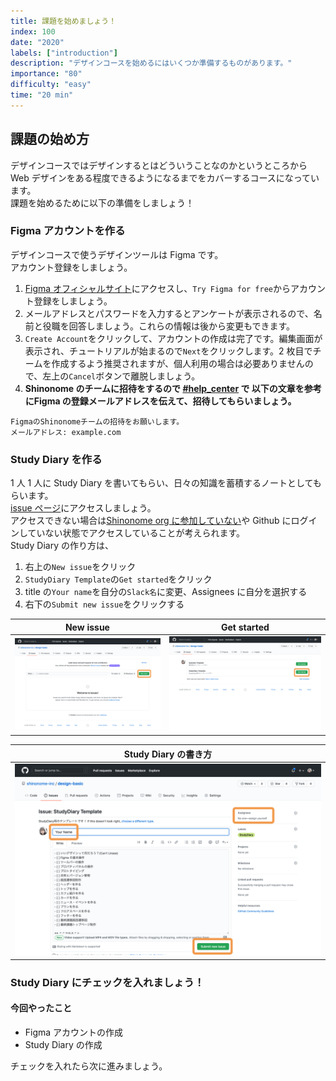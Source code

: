 ```yaml
---
title: 課題を始めましょう！
index: 100
date: "2020"
labels: ["introduction"]
description: "デザインコースを始めるにはいくつか準備するものがあります。"
importance: "80"
difficulty: "easy"
time: "20 min"
---
```


## 課題の始め方

デザインコースではデザインするとはどういうことなのかというところから Web デザインをある程度できるようになるまでをカバーするコースになっています。  
課題を始めるために以下の準備をしましょう！

### Figma アカウントを作る

デザインコースで使うデザインツールは Figma です。  
アカウント登録をしましょう。

1. [Figma オフィシャルサイト](https://www.figma.com/)にアクセスし、`Try Figma for free`からアカウント登録をしましょう。
2. メールアドレスとパスワードを入力するとアンケートが表示されるので、名前と役職を回答しましょう。これらの情報は後から変更もできます。
3. `Create Account`をクリックして、アカウントの作成は完了です。編集画面が表示され、チュートリアルが始まるので`Next`をクリックします。2 枚目でチームを作成するよう推奨されますが、個人利用の場合は必要ありませんので、左上の`Cancel`ボタンで離脱しましょう。
4. **Shinonome のチームに招待をするので [#help_center](https://playground-universe.slack.com/archives/C03DYNDKC8G) で 以下の文章を参考にFigma の登録メールアドレスを伝えて、招待してもらいましょう。**
```
FigmaのShinonomeチームの招待をお願いします。
メールアドレス: example.com
```

### Study Diary を作る

1 人 1 人に Study Diary を書いてもらい、日々の知識を蓄積するノートとしてもらいます。  
[issue ページ](https://github.com/shinonome-inc/design-basic/issues)にアクセスしましょう。  
アクセスできない場合は[Shinonome org に参加していない](https://playground.wraptas.site/c4e7cdda750e476597be584cd4f459bf)や Github にログインしていない状態でアクセスしていることが考えられます。  
Study Diary の作り方は、

1. 右上の`New issue`をクリック
2. `StudyDiary Template`の`Get started`をクリック
3. title の`Your name`を自分の`Slack名`に変更、Assignees に自分を選択する
4. 右下の`Submit new issue`をクリックする

| New issue                        | Get started                          |
| -------------------------------- | ------------------------------------ |
| ![New issue](./img/newIssue.png) | ![Get started](./img/getStarted.png) |

| Study Diary の書き方                 |
| ------------------------------------ |
| ![Study Diary](./img/howToStart.png) |

### Study Diary にチェックを入れましょう！

#### 今回やったこと

- Figma アカウントの作成
- Study Diary の作成

チェックを入れたら次に進みましょう。
